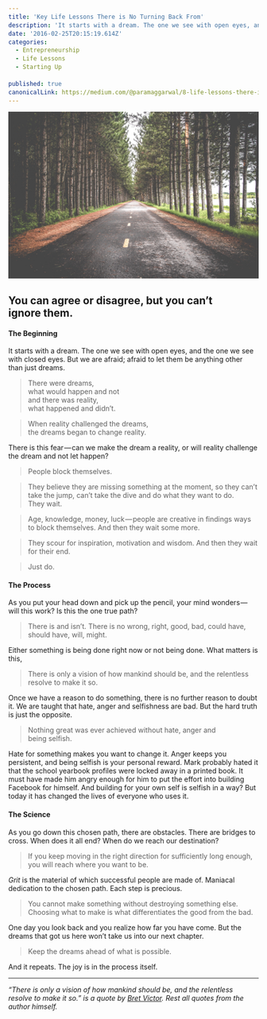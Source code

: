 ```yaml
---
title: 'Key Life Lessons There is No Turning Back From'
description: 'It starts with a dream. The one we see with open eyes, and the one we see with closed eyes. But we are afraid; afraid to let them be anything other than just dreams. There is this fear — can we make…'
date: '2016-02-25T20:15:19.614Z'
categories:
  - Entrepreneurship
  - Life Lessons
  - Starting Up

published: true
canonicalLink: https://medium.com/@paramaggarwal/8-life-lessons-there-is-no-turning-back-from-db1de3fa34e0
---
```


![[credit](https://unsplash.com/photos/EeEx8zpOESA)](./asset-1.jpeg)

## You can agree or disagree, but you can’t ignore them.

#### The Beginning

It starts with a dream. The one we see with open eyes, and the one we see with closed eyes. But we are afraid; afraid to let them be anything other than just dreams.

> There were dreams,  
> what would happen and not  
> and there was reality,  
> what happened and didn’t.

> When reality challenged the dreams,  
> the dreams began to change reality.

There is this fear — can we make the dream a reality, or will reality challenge the dream and not let happen?

> People block themselves.

> They believe they are missing something at the moment, so they can’t take the jump, can’t take the dive and do what they want to do. They wait.

> Age, knowledge, money, luck — people are creative in findings ways to block themselves. And then they wait some more.

> They scour for inspiration, motivation and wisdom. And then they wait for their end.

> Just do.

#### The Process

As you put your head down and pick up the pencil, your mind wonders — will this work? Is this the one true path?

> There is and isn’t. There is no wrong, right, good, bad, could have, should have, will, might.

Either something is being done right now or not being done. What matters is this,

> There is only a vision of how mankind should be, and the relentless resolve to make it so.

Once we have a reason to do something, there is no further reason to doubt it. We are taught that hate, anger and selfishness are bad. But the hard truth is just the opposite.

> Nothing great was ever achieved without hate, anger and being selfish.

Hate for something makes you want to change it. Anger keeps you persistent, and being selfish is your personal reward. Mark probably hated it that the school yearbook profiles were locked away in a printed book. It must have made him angry enough for him to put the effort into building Facebook for himself. And building for your own self is selfish in a way? But today it has changed the lives of everyone who uses it.

#### The Science

As you go down this chosen path, there are obstacles. There are bridges to cross. When does it all end? When do we reach our destination?

> If you keep moving in the right direction for sufficiently long enough, you will reach where you want to be.

_Grit_ is the material of which successful people are made of. Maniacal dedication to the chosen path. Each step is precious.

> You cannot make something without destroying something else. Choosing what to make is what differentiates the good from the bad.

One day you look back and you realize how far you have come. But the dreams that got us here won’t take us into our next chapter.

> Keep the dreams ahead of what is possible.

And it repeats. The joy is in the process itself.

---

_“There is only a vision of how mankind should be, and the relentless resolve to make it so.” is a quote by_ [_Bret Victor_](http://worrydream.com/)_. Rest all quotes from the author himself._
